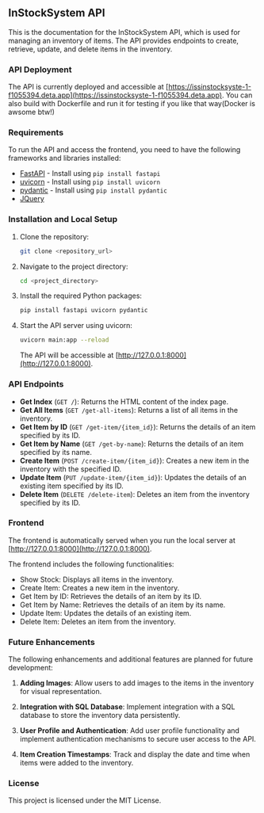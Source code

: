 ## InStockSystem API

This is the documentation for the InStockSystem API, which is used for managing an inventory of items. The API provides endpoints to create, retrieve, update, and delete items in the inventory.


### API Deployment

The API is currently deployed and accessible at [https://issinstocksyste-1-f1055394.deta.app](https://issinstocksyste-1-f1055394.deta.app).
You can also build with Dockerfile and run it for testing if you like that way(Docker is awsome btw!)


### Requirements

To run the API and access the frontend, you need to have the following frameworks and libraries installed:

- [FastAPI](https://fastapi.tiangolo.com/) - Install using `pip install fastapi`
- [uvicorn](https://www.uvicorn.org/) - Install using `pip install uvicorn`
- [pydantic](https://pydantic-docs.helpmanual.io/) - Install using `pip install pydantic`
- [JQuery](https://jquery.com/)

### Installation and Local Setup

1. Clone the repository:
   ```bash
   git clone <repository_url>
   ```

2. Navigate to the project directory:
   ```bash
   cd <project_directory>
   ```

3. Install the required Python packages:
   ```bash
   pip install fastapi uvicorn pydantic
   ```

4. Start the API server using uvicorn:
   ```bash
   uvicorn main:app --reload
   ```

   The API will be accessible at [http://127.0.0.1:8000](http://127.0.0.1:8000).

### API Endpoints

- **Get Index** (`GET /`): Returns the HTML content of the index page.
- **Get All Items** (`GET /get-all-items`): Returns a list of all items in the inventory.
- **Get Item by ID** (`GET /get-item/{item_id}`): Returns the details of an item specified by its ID.
- **Get Item by Name** (`GET /get-by-name`): Returns the details of an item specified by its name.
- **Create Item** (`POST /create-item/{item_id}`): Creates a new item in the inventory with the specified ID.
- **Update Item** (`PUT /update-item/{item_id}`): Updates the details of an existing item specified by its ID.
- **Delete Item** (`DELETE /delete-item`): Deletes an item from the inventory specified by its ID.


### Frontend

The frontend is automatically served when you run the local server at [http://127.0.0.1:8000](http://127.0.0.1:8000).

The frontend includes the following functionalities:

- Show Stock: Displays all items in the inventory.
- Create Item: Creates a new item in the inventory.
- Get Item by ID: Retrieves the details of an item by its ID.
- Get Item by Name: Retrieves the details of an item by its name.
- Update Item: Updates the details of an existing item.
- Delete Item: Deletes an item from the inventory.

### Future Enhancements

The following enhancements and additional features are planned for future development:

1. **Adding Images**: Allow users to add images to the items in the inventory for visual representation.

2. **Integration with SQL Database**: Implement integration with a SQL database to store the inventory data persistently.

3. **User Profile and Authentication**: Add user profile functionality and implement authentication mechanisms to secure user access to the API.

4. **Item Creation Timestamps**: Track and display the date and time when items were added to the inventory.

### License


This project is licensed under the MIT License.